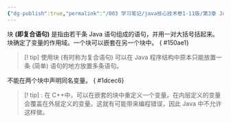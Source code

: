 ```yaml
---
{"dg-publish":true,"permalink":"/003 学习笔记/java核心技术卷1-11版/第3章 Java的基本程序设计结构/3.8 控制流程/3.8.1 块作用域/","dgPassFrontmatter":true,"created":"2024-04-17T15:31:51.967+08:00","updated":"2024-06-01T10:44:21.055+08:00"}
---
```


块 **(即复合语句)** 是指由若干条 Java 语句组成的语句，并用一对大括号括起来。块确定了变量的作用域。一个块可以嵌套在另一个块中。
{ #150ae1}


>[! tip] 使用块 (有时称为复合语句) 可以在 Java 程序结构中原本只能放置一条 (简单) 语句的地方放置多条语句。

不能在两个块中声明同名变量。
{ #1dcec6}


>[! tip] : 在 C++中，可以在嵌套的块中重定义一个变量。在内层定义的变量会覆盖在外层定义的变量。这就有可能带来编程错误，因此 Java 中不允许这样做。
